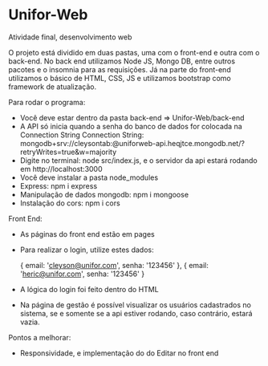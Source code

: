 # Unifor-Web
Atividade final, desenvolvimento web

O projeto está dividido em duas pastas, uma com o front-end e outra com o back-end. No back end utilizamos Node JS, Mongo DB, entre outros pacotes e o insomnia para as requisições. Já na parte do front-end utilizamos o básico de HTML, CSS, JS e utilizamos bootstrap como framework de atualização.

Para rodar o programa: 
- Você deve estar dentro da pasta back-end => Unifor-Web/back-end
- A API só inicia quando a senha do banco de dados for colocada na Connection String
Connection String: mongodb+srv://cleysontab:<password>@uniforweb-api.heqjtce.mongodb.net/?retryWrites=true&w=majority
- Digite no terminal: node src/index.js, e o servidor da api estará rodando em http://localhost:3000
- Você deve instalar a pasta node_modules
- Express: npm i express
- Manipulação de dados mongodb: npm i mongoose
- Instalação do cors: npm i cors

Front End:
- As páginas do front end estão em pages
- Para realizar o login, utilize estes dados:
    
    {
        email: 'cleyson@unifor.com',
        senha: '123456'
    },
    {
        email: 'heric@unifor.com',
        senha: '123456'
    }

- A lógica do login foi feito dentro do HTML
- Na página de gestão é possível visualizar os usuários cadastrados no sistema, se e somente se a api estiver rodando, caso contrário, estará vazia.

Pontos a melhorar:
- Responsividade, e implementação do do Editar no front end